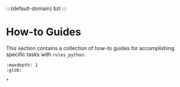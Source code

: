 :::{default-domain} bzl
:::

# How-to Guides

This section contains a collection of how-to guides for accomplishing specific tasks with `rules_python`.

```{toctree}
:maxdepth: 1
:glob:

*
```